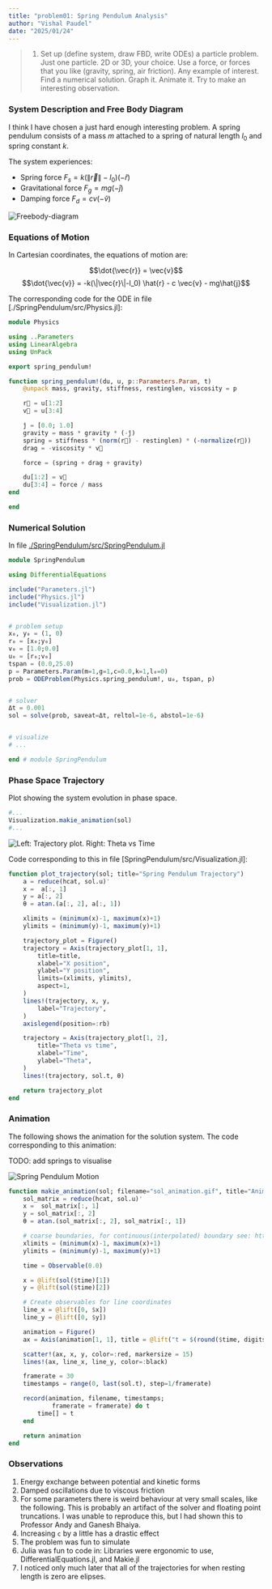 ```yaml
---
title: "problem01: Spring Pendulum Analysis"
author: "Vishal Paudel"
date: "2025/01/24"
---
```


> 1. Set up (define system, draw FBD, write ODEs) a particle problem. Just one particle.
2D or 3D, your choice. Use a force, or forces that you like (gravity, spring, air friction).
Any example of interest. Find a numerical solution. Graph it. Animate it. Try to
make an interesting observation.

### System Description and Free Body Diagram

I think I have chosen a just hard enough interesting problem. A spring pendulum consists of a mass $m$ attached to a spring of natural length $l_0$ and spring constant $k$. 

The system experiences:
- Spring force $F_s = k(\|{\vec{r}\|}-l_0)(-\hat{r})$
- Gravitational force $F_g = mg(-\hat{j})$
- Damping force $F_d = cv(-\hat{v})$

![Freebody-diagram](../media/problem01/problem01-fbd.jpeg)

### Equations of Motion

In Cartesian coordinates, the equations of motion are:

$$\dot{\vec{r}} = \vec{v}$$
$$\dot{\vec{v}} = -k(\|\vec{r}\|-l_0) \hat{r} - c \vec{v} - mg\hat{j}$$

The corresponding code for the ODE in file [./SpringPendulum/src/Physics.jl]:

```julia
module Physics

using ..Parameters
using LinearAlgebra
using UnPack

export spring_pendulum!

function spring_pendulum!(du, u, p::Parameters.Param, t)
    @unpack mass, gravity, stiffness, restinglen, viscosity = p

    r⃗ = u[1:2]
    v⃗ = u[3:4]

    ĵ = [0.0; 1.0]
    gravity = mass * gravity * (-ĵ)
    spring = stiffness * (norm(r⃗) - restinglen) * (-normalize(r⃗))
    drag = -viscosity * v⃗

    force = (spring + drag + gravity)

    du[1:2] = v⃗
    du[3:4] = force / mass
end

end
```

### Numerical Solution

In file [./SpringPendulum/src/SpringPendulum.jl](./SpringPendulum/src/SpringPendulum.jl)

```julia
module SpringPendulum

using DifferentialEquations

include("Parameters.jl")
include("Physics.jl")
include("Visualization.jl")


# problem setup
x₀, y₀ = (1, 0)
r₀ = [x₀;y₀]
v₀ = [1.0;0.0]
u₀ = [r₀;v₀]
tspan = (0.0,25.0)
p = Parameters.Param(m=1,g=1,c=0.0,k=1,l₀=0)
prob = ODEProblem(Physics.spring_pendulum!, u₀, tspan, p)


# solver
Δt = 0.001
sol = solve(prob, saveat=Δt, reltol=1e-6, abstol=1e-6)


# visualize
# ...

end # module SpringPendulum
```

### Phase Space Trajectory

Plot showing the system evolution in phase space.

```julia
#...
Visualization.makie_animation(sol)
#...
```
![Left: Trajectory plot. Right: Theta vs Time](../media/problem01/trajectory_plot.png)

Code corresponding to this in file [SpringPendulum/src/Visualization.jl]:

```julia
function plot_trajectory(sol; title="Spring Pendulum Trajectory")
    a = reduce(hcat, sol.u)'
    x =  a[:, 1]
    y = a[:, 2]
    θ = atan.(a[:, 2], a[:, 1])

    xlimits = (minimum(x)-1, maximum(x)+1)
    ylimits = (minimum(y)-1, maximum(y)+1)

    trajectory_plot = Figure()
    trajectory = Axis(trajectory_plot[1, 1],
        title=title,
        xlabel="X position",
        ylabel="Y position",
        limits=(xlimits, ylimits),
        aspect=1,
    )
    lines!(trajectory, x, y,
        label="Trajectory",
    )
    axislegend(position=:rb)

    trajectory = Axis(trajectory_plot[1, 2],
        title="Theta vs time",
        xlabel="Time",
        ylabel="Theta",
    )
    lines!(trajectory, sol.t, θ)

    return trajectory_plot
end
```

### Animation
The following shows the animation for the solution system. The code corresponding to this animation:

TODO: add springs to visualise

![Spring Pendulum Motion](../media/problem01/sol_animation.gif)

```julia
function makie_animation(sol; filename="sol_animation.gif", title="Animation")
    sol_matrix = reduce(hcat, sol.u)'
    x =  sol_matrix[:, 1]
    y = sol_matrix[:, 2]
    θ = atan.(sol_matrix[:, 2], sol_matrix[:, 1])

    # coarse boundaries, for continuous(interpolated) boundary see: https://docs.sciml.ai/DiffEqDocs/stable/examples/min_and_max/
    xlimits = (minimum(x)-1, maximum(x)+1)
    ylimits = (minimum(y)-1, maximum(y)+1)

    time = Observable(0.0)

    x = @lift(sol($time)[1])
    y = @lift(sol($time)[2])

    # Create observables for line coordinates
    line_x = @lift([0, $x])
    line_y = @lift([0, $y])

    animation = Figure()
    ax = Axis(animation[1, 1], title = @lift("t = $(round($time, digits = 1))"), limits=(xlimits, ylimits), aspect=1)

    scatter!(ax, x, y, color=:red, markersize = 15)
    lines!(ax, line_x, line_y, color=:black)

    framerate = 30
    timestamps = range(0, last(sol.t), step=1/framerate)

    record(animation, filename, timestamps;
            framerate = framerate) do t
        time[] = t
    end

    return animation
end
```

### Observations

1. Energy exchange between potential and kinetic forms
2. Damped oscillations due to viscous friction
3. For some parameters there is weird behaviour at very small scales, like the following. This is probably an artifact of the solver and floating point truncations. I was unable to reproduce this, but I had shown this to Professor Andy and Ganesh Bhaiya.
4. Increasing `c` by a little has a drastic effect
5. The problem was fun to simulate
6. Julia was fun to code in: Libraries were ergonomic to use, DifferentialEquations.jl, and Makie.jl
7. I noticed only much later that all of the trajectories for when resting length is zero are elipses.
